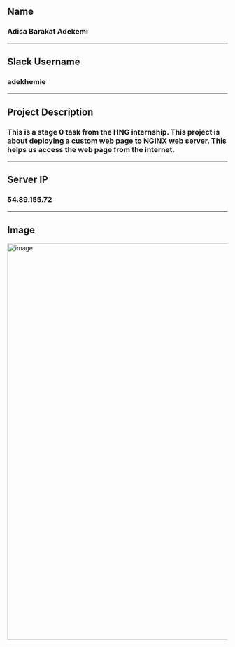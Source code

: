 ## Name
### Adisa Barakat Adekemi

---

## Slack Username
### adekhemie

---

## Project Description
### This is a stage 0 task from the HNG internship. This project is about deploying a custom web page to NGINX web server. This helps us access the web page from the internet.

---

## Server IP
### 54.89.155.72

---

## Image

<img width="1906" height="905" alt="image" src="https://github.com/user-attachments/assets/6d0b1feb-1ae6-4d38-a7ff-e2d50a9bd429" />

